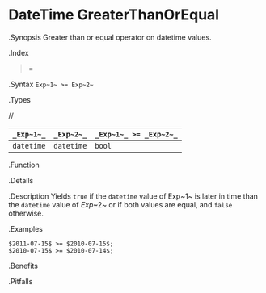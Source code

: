 # DateTime GreaterThanOrEqual

.Synopsis
Greater than or equal operator on datetime values.

.Index
>=

.Syntax
`Exp~1~ >= Exp~2~`

.Types

//

| `_Exp~1~_`      | `_Exp~2~_`      | `_Exp~1~_ >= _Exp~2~_`  |
| --- | --- | --- |
| `datetime`     |  `datetime`    | `bool`                |


.Function

.Details

.Description
Yields `true` if the `datetime` value of Exp~1~ is later in time than the `datetime` value
of _Exp_~2~ or if both values are equal, and `false` otherwise.

.Examples
```rascal-shell
$2011-07-15$ >= $2010-07-15$;
$2010-07-15$ >= $2010-07-14$;
```

.Benefits

.Pitfalls

